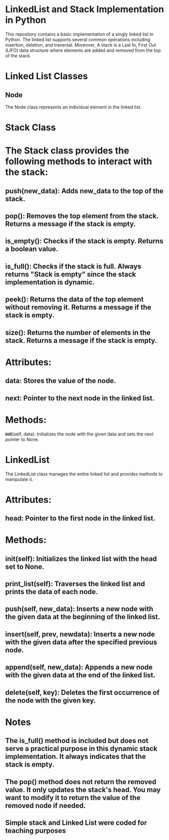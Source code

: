 # LinkedList and Stack Implementation in Python
This repository contains a basic implementation of a singly linked list in Python. The linked list supports several common operations including insertion, deletion, and traversal. Moreover, A stack is a Last In, First Out (LIFO) data structure where elements are added and removed from the top of the stack.

# Linked List Classes
## Node
The Node class represents an individual element in the linked list.

# Stack Class
# The Stack class provides the following methods to interact with the stack:

## push(new_data): Adds new_data to the top of the stack.
## pop(): Removes the top element from the stack. Returns a message if the stack is empty.
## is_empty(): Checks if the stack is empty. Returns a boolean value.
## is_full(): Checks if the stack is full. Always returns "Stack is empty" since the stack implementation is dynamic.
## peek(): Returns the data of the top element without removing it. Returns a message if the stack is empty.
## size(): Returns the number of elements in the stack. Returns a message if the stack is empty.

# Attributes:
## data: Stores the value of the node.
## next: Pointer to the next node in the linked list.
# Methods:
__init__(self, data): Initializes the node with the given data and sets the next pointer to None.
# LinkedList
The LinkedList class manages the entire linked list and provides methods to manipulate it.

# Attributes:
## head: Pointer to the first node in the linked list.
# Methods:
## __init__(self): Initializes the linked list with the head set to None.
## print_list(self): Traverses the linked list and prints the data of each node.
## push(self, new_data): Inserts a new node with the given data at the beginning of the linked list.
## insert(self, prev, newdata): Inserts a new node with the given data after the specified previous node.
## append(self, new_data): Appends a new node with the given data at the end of the linked list.
## delete(self, key): Deletes the first occurrence of the node with the given key.

# Notes
## The is_full() method is included but does not serve a practical purpose in this dynamic stack implementation. It always indicates that the stack is empty.
## The pop() method does not return the removed value. It only updates the stack's head. You may want to modify it to return the value of the removed node if needed.
## Simple stack and Linked List were coded for teaching purposes
